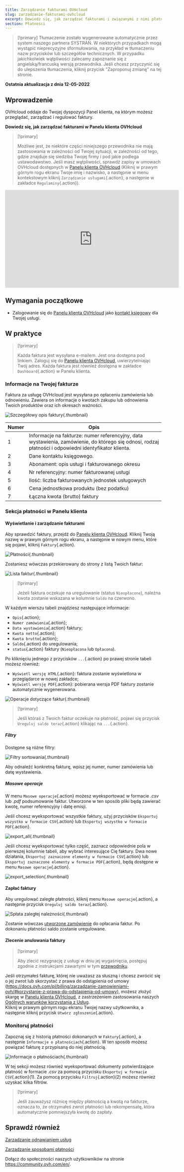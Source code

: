 ```yaml
---
title: Zarządzanie fakturami OVHcloud
slug: zarzadzanie-fakturami-ovhcloud
excerpt: Dowiedz się, jak zarządzać fakturami i związanymi z nimi płatnościami
section: Płatności
---
```


> [!primary]
> Tłumaczenie zostało wygenerowane automatycznie przez system naszego partnera SYSTRAN. W niektórych przypadkach mogą wystąpić nieprecyzyjne sformułowania, na przykład w tłumaczeniu nazw przycisków lub szczegółów technicznych. W przypadku jakichkolwiek wątpliwości zalecamy zapoznanie się z angielską/francuską wersją przewodnika. Jeśli chcesz przyczynić się do ulepszenia tłumaczenia, kliknij przycisk "Zaproponuj zmianę" na tej stronie.
>

**Ostatnia aktualizacja z dnia 12-05-2022**

## Wprowadzenie

OVHcloud oddaje do Twojej dyspozycji Panel klienta, na którym możesz przeglądać, zarządzać i regulować faktury.

**Dowiedz się, jak zarządzać fakturami w Panelu klienta OVHcloud**

> [!primary]
>
> Możliwe jest, że niektóre części niniejszego przewodnika nie mają zastosowania w zależności od Twojej sytuacji, w zależności od tego, gdzie znajduje się siedziba Twojej firmy i pod jakie podlega ustawodawstwo. Jeśli masz wątpliwości, sprawdź zapisy w umowach OVHcloud dostępnych w [Panelu klienta OVHcloud](https://www.ovh.com/auth/?action=gotomanager&from=https://www.ovh.pl/&ovhSubsidiary=pl) (Kliknij w prawym górnym rogu ekranu Twoje imię i nazwisko, a następnie w menu kontekstowym kliknij `Zarządzanie usługami`{.action}, a następnie w zakładce `Regulaminy`{.action}).
>

<iframe width="560" height="315" src="https://www.youtube-nocookie.com/embed/iiQmopMhzik" frameborder="0" allow="accelerometer; autoplay; encrypted-media; gyroscope; picture-in-picture" allowfullscreen></iframe>

## Wymagania początkowe

- Zalogowanie się do [Panelu klienta OVHcloud](https://www.ovh.com/auth/?action=gotomanager&from=https://www.ovh.pl/&ovhSubsidiary=pl) jako [kontakt księgowy](https://docs.ovh.com/pl/customer/zarzadzanie_kontaktami/) dla Twojej usługi.

## W praktyce

> [!primary]
>
> Każda faktura jest wysyłana e-mailem. Jest ona dostępna pod linkiem. Zaloguj się do [Panelu klienta OVHcloud](https://www.ovh.com/auth/?action=gotomanager&from=https://www.ovh.pl/&ovhSubsidiary=pl), uwierzytelniając Twój adres. Każda faktura jest również dostępna w zakładce `Dashboard`{.action} w Panelu klienta.
>

### Informacje na Twojej fakturze

Faktura za usługę OVHcloud jest wysyłana po opłaceniu zamówienia lub odnowieniu. Zawiera on informacje o kwotach zakupu lub odnowienia Twoich produktów oraz ich okresach ważności.

![Szczegółowy opis faktury](images/invoice_ovh.png){.thumbnail}

|Numer|Opis|
|---|---|
|1|Informacje na fakturze: numer referencyjny, data wystawienia, zamówienie, do którego się odnosi, rodzaj płatności i odpowiedni identyfikator klienta.|
|2|Dane kontaktu księgowego.|
|3|Abonament: opis usługi i fakturowanego okresu|
|4|Nr referencyjny: numer fakturowanej usługi|
|5|Ilość: liczba fakturowanych jednostek usługowych|
|6|Cena jednostkowa produktu (bez podatku)|
|7|Łączna kwota (brutto) faktury|

### Sekcja płatności w Panelu klienta

#### Wyświetlanie i zarządzanie fakturami

Aby sprawdzić faktury, przejdź do [Panelu klienta OVHcloud](https://www.ovh.com/auth/?action=gotomanager&from=https://www.ovh.pl/&ovhSubsidiary=pl). Kliknij Twoją nazwę w prawym górnym rogu ekranu, a następnie w nowym menu, które się pojawi, kliknij `Faktury`{.action}.

![Płatności](images/hubinvoices.png){.thumbnail}

Zostaniesz wówczas przekierowany do strony z listą Twoich faktur:

![Lista faktur](images/billing_section.png){.thumbnail}

> [!primary]
>
> Jeżeli faktura oczekuje na uregulowanie (status `Nieopłacone`), należna kwota zostanie wskazana w kolumnie `Saldo` na czerwono.
>

W każdym wierszu tabeli znajdziesz następujące informacje:

- `Opis`{.action};
- `Numer zamówienia`{.action};
- `Data wystawienia`{.action} faktury;
- `Kwota netto`{.action};
- `Kwota brutto`{.action};
- `Saldo`{.action} do uregulowania;
- `status`{.action} faktury (`Nieopłacona` lub `Opłacona`).

Po kliknięciu jednego z przycisków `...`{.action} po prawej stronie tabeli możesz również:

- `Wyświetl wersję HTML`{.action}: faktura zostanie wyświetlona w przeglądarce w nowej zakładce;
- `Wyświetl wersję PDF`{.action}: pobierana wersja PDF faktury zostanie automatycznie wygenerowana.

![Operacje dotyczące faktur](images/actions_choices.png){.thumbnail}

> [!primary]
>
> Jeśli któraś z Twoich faktur oczekuje na płatność, pojawi się przycisk `Ureguluj saldo teraz`{.action} klikając na `...`{.action}.
>

##### **Filtry**

Dostępne są różne filtry:

![Filtry sortowania](images/sort_filters.png){.thumbnail}

Aby odnaleźć konkretną fakturę, wpisz jej numer, numer zamówienia lub datę wystawienia.

##### **Masowe operacje**

W menu `Masowe operacje`{.action} możesz wyeksportować w formacie *.csv* lub *.pdf* podsumowanie faktur. Utworzone w ten sposób pliki będą zawierać kwotę, numer referencyjny i datę emisji.

Jeśli chcesz wyeksportować wszystkie faktury, użyj przycisków `Eksportuj wszystko w formacie CSV`{.action} lub `Eksportuj wszystko w formacie PDF`{.action}.

![export_all](images/export_all.png){.thumbnail}

Jeśli chcesz wyeksportować tylko część, zaznacz odpowiednie pola w pierwszej kolumnie tabeli, aby wybrać interesujące Cię faktury. Dwa nowe działania, `Eksportuj zaznaczone elementy w formacie CSV`{.action} lub `Eksportuj zaznaczone elementy w formacie PDF`{.action}, będą dostępne w menu `Masowe operacje`{.action}.

![export_selection](images/export_selection.png){.thumbnail}

#### Zapłać faktury <a name="pay-bills"></a>

Aby uregulować zaległe płatności, kliknij menu `Masowe operacje`{.action}, a następnie przycisk `Ureguluj saldo teraz`{.action}.

![Spłata zaległej należności](images/pay_debt.png){.thumbnail}

Zostanie wówczas [utworzone zamówienie](https://docs.ovh.com/pl/billing/zarzadzanie-zamowieniami-ovh/#zamowienie) do opłacania faktur. Po dokonaniu płatności saldo zostanie uregulowane.

#### Zlecenie anulowania faktury

> [!primary]
>
> Aby zlecić rezygnację z usługi w dniu jej wygaśnięcia, postępuj zgodnie z instrukcjami zawartymi w tym [przewodniku](https://docs.ovh.com/pl/billing/how-to-cancel-your-services/).
>

Jeśli otrzymałeś fakturę, której nie uważasz za słuszną i chcesz zwrócić się o jej zwrot lub skorzystać z prawa do odstąpienia od umowy (https://docs.ovh.com/pl/billing/zarzadzanie-zamowieniami-ovh/#korzystanie-z-prawa-do-odstapienia-od-umowy), możesz złożyć skargę w [Panelu klienta OVHcloud](https://www.ovh.com/auth/?action=gotomanager&from=https://www.ovh.pl/&ovhSubsidiary=pl), z zastrzeżeniem zastosowania naszych [Ogólnych warunków korzystania z Usług](https://contract.eu.ovhapis.com/1.0/pdf/contrat_genServices-pl.pdf).
<br> Kliknij w prawym górnym rogu ekranu Twojej nazwy użytkownika, a następnie kliknij przycisk `Utwórz zgłoszenie`{.action}.


### Monitoruj płatności

Zapoznaj się z historią płatności dokonanych w `Faktury`{.action}, a następnie `Informacje o płatnościach`{.action}. W ten sposób możesz powiązać fakturę z przypisaną do niej płatnością.

![Informacje o płatnościach](images/payment_tracking.png){.thumbnail}

W tej sekcji możesz również wyeksportować dokumenty potwierdzające płatność w formacie *.csv* za pomocą przycisku `Eksportuj w formacie CSV`{.action}(1). Za pomocą przycisku `Filtruj`{.action}(2) możesz również uzyskać kilka filtrów.

> [!primary]
>
> Jeśli zauważysz różnicę między płatnością a kwotą na fakturze, oznacza to, że otrzymałeś zwrot płatności lub rekompensatę, która automatycznie pomniejszyła kwotę do zapłaty.
>

## Sprawdź również

[Zarządzanie odnawianiem usług](https://docs.ovh.com/pl/billing/przewodnik_dotyczacy_opcji_automatycznego_odnawiania_uslug_w_ovh/)

[Zarządzanie sposobami płatności](https://docs.ovh.com/pl/billing/zarzadzanie-sposobami-platnosci/)

Dołącz do społeczności naszych użytkowników na stronie <https://community.ovh.com/en/>.


